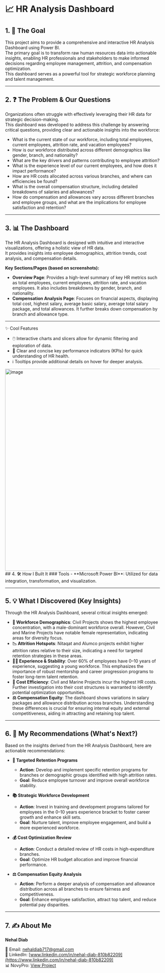 # 📈 HR Analysis Dashboard  

## 1. 🎯 The Goal  
This project aims to provide a comprehensive and interactive HR Analysis Dashboard using Power BI.  
The primary goal is to transform raw human resources data into actionable insights, enabling HR professionals and stakeholders to make informed decisions regarding employee management, attrition, and compensation optimization.  
This dashboard serves as a powerful tool for strategic workforce planning and talent management.  

---

## 2. ❓ The Problem & Our Questions  
Organizations often struggle with effectively leveraging their HR data for strategic decision-making.  
This dashboard was developed to address this challenge by answering critical questions, providing clear and actionable insights into the workforce:  

- What is the current state of our workforce, including total employees, current employees, attrition rate, and vacation employees?  
- How is our workforce distributed across different demographics like gender, branch, and nationality?  
- What are the key drivers and patterns contributing to employee attrition?  
- What is the experience level of our current employees, and how does it impact performance?  
- How are HR costs allocated across various branches, and where can efficiencies be found?  
- What is the overall compensation structure, including detailed breakdowns of salaries and allowances?  
- How do compensation and allowances vary across different branches and employee groups, and what are the implications for employee satisfaction and retention?  

---

## 3. 📊 The Dashboard  
The HR Analysis Dashboard is designed with intuitive and interactive visualizations, offering a holistic view of HR data.  
It provides insights into employee demographics, attrition trends, cost analysis, and compensation details.  

**Key Sections/Pages (based on screenshots):**  
- **Overview Page**: Provides a high-level summary of key HR metrics such as total employees, current employees, attrition rate, and vacation employees. It also includes breakdowns by gender, branch, and nationality.  
- **Compensation Analysis Page**: Focuses on financial aspects, displaying total cost, highest salary, average basic salary, average total salary package, and total allowances. It further breaks down compensation by branch and allowance type.  

---

 ✨ Cool Features  
- 🖱️ Interactive charts and slicers allow for dynamic filtering and exploration of data.  
- 📌 Clear and concise key performance indicators (KPIs) for quick understanding of HR health.  
- ℹ️ Tooltips provide additional details on hover for deeper analysis.  
<img width="1155" height="656" alt="image" src="https://github.com/user-attachments/assets/6a1ce873-a2aa-4e2f-91df-55e3f06ef843" />
## 4. 🛠️ How I Built It  
### Tools  
- **Microsoft Power BI**: Utilized for data integration, transformation, and visualization.  

---

## 5. 💡 What I Discovered (Key Insights)  
Through the HR Analysis Dashboard, several critical insights emerged:  

- **👥 Workforce Demographics**: Civil Projects shows the highest employee concentration, with a male-dominant workforce overall. However, Civil and Marine Projects have notable female representation, indicating areas for diversity focus.  
- **📉 Attrition Hotspots**: Nitaqat and Alumco projects exhibit higher attrition rates relative to their size, indicating a need for targeted retention strategies in these areas.  
- **🧑‍💼 Experience & Stability**: Over 60% of employees have 0–10 years of experience, suggesting a young workforce. This emphasizes the importance of robust mentorship and career progression programs to foster long-term talent retention.  
- **💸 Cost Efficiency**: Civil and Marine Projects incur the highest HR costs. Further investigation into their cost structures is warranted to identify potential optimization opportunities.  
- **⚖️ Compensation Equity**: The dashboard shows variations in salary packages and allowance distribution across branches. Understanding these differences is crucial for ensuring internal equity and external competitiveness, aiding in attracting and retaining top talent.  

---

## 6. 🚀 My Recommendations (What's Next?)  
Based on the insights derived from the HR Analysis Dashboard, here are actionable recommendations:  

- **🎯 Targeted Retention Programs**  
  - **Action**: Develop and implement specific retention programs for branches or demographic groups identified with high attrition rates.  
  - **Goal**: Reduce employee turnover and improve overall workforce stability.  

- **📚 Strategic Workforce Development**  
  - **Action**: Invest in training and development programs tailored for employees in the 0–10 years experience bracket to foster career growth and enhance skill sets.  
  - **Goal**: Nurture talent, improve employee engagement, and build a more experienced workforce.  

- **💰 Cost Optimization Review**  
  - **Action**: Conduct a detailed review of HR costs in high-expenditure branches.  
  - **Goal**: Optimize HR budget allocation and improve financial performance.  

- **⚖️ Compensation Equity Analysis**  
  - **Action**: Perform a deeper analysis of compensation and allowance distribution across all branches to ensure fairness and competitiveness.  
  - **Goal**: Enhance employee satisfaction, attract top talent, and reduce potential pay disparities.  

---

## 7. ✍️ About Me  
**Nehal Diab**  

📧 Email: [nehaldiab717@gmail.com](mailto:nehaldiab717@gmail.com)  
🔗 LinkedIn: [www.linkedin.com/in/nehal-diab-810b82209](https://www.linkedin.com/in/nehal-diab-810b82209)  
📊 NovyPro: [View Project](https://project.novypro.com/N7EinA)  
